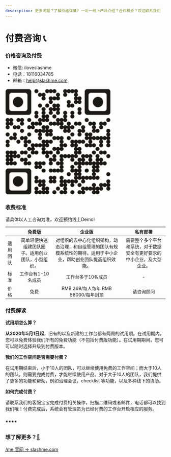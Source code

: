 ```yaml
---
description: 更多问题？了解价格详情? 一对一线上产品介绍？合作机会？欢迎联系我们
---
```


# 付费咨询 📞

### 价格咨询及付费

* 微信: iloveslashme
* 电话：18116034785
* 邮箱：[help@slashme.com](mailto:help@slashme.com)

![&#x626B;&#x63CF;&#x6DFB;&#x52A0;/me &#x5C0F;&#x59D0;&#x59D0;&#xFF0C;&#x5B8C;&#x6210;&#x4ED8;&#x8D39;](.gitbook/assets/jia-ge-qr.png)

### 收费标准

请具体以人工咨询为准，欢迎预约线上Demo!

|  | 免费版 | 企业版 | 私有部署 |
| :--- | :---: | :---: | :---: |
| 适用团队 | 简单轻便快速组建团队圈子。适用创业团队，小型组织。 | 对组织的去中心化组织架构，动态治理，和自组管理的团队有规模系统性的期待。适用于中小企业，帮助创业团队提高组织效能。 | 需要整个多个平台和系统，对于数据安全有更好要求的中小企业，及大型企业。 |
| 标准 | 工作台有1-10名成员 | 工作台多于10名成员 | - |
| 价格 | 免费 | RMB 269/每人每年 RMB 58000/每年封顶 | 请咨询顾问 |

### 付费解读

**试用期怎么算？**

**从2020年5月1日起**，旧有的以及新建的工作台都有两周的试用期。在试用期内，您可以免费体验我们所有的免费功能（不包括付费版功能）。在试用期期间，您可可以随时选择升级到付费版本。

**我们的工作空间是否需要付费？**

在试用期结束后，小于10人的团队，可以继续使用免费的工作空间；而大于10人的团队，则需要完成付费，才能继续使用产品。对于大于10人的团队，我们提供了更多的功能和帮助，例如治理会议，checklist 等功能，以及多种线下的协助。

**如何完成付费？**

请联系我们的客服宝宝完成付费相关操作，扫描二维码或者邮件，电话都可以找到我们哦！付费完成后，系统会有管理员为已经付费的工作台开启相应的服务。

### \*\*\*\*

### **想了解更多？**[**💓**](https://emojipedia.org/beating-heart/)

[/me 官网 -&gt; slashme.com](https://www.slashme.com/)

